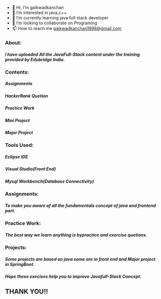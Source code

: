 - 👋 Hi, I’m gaikwadkanchan
- 👀 I’m interested in java,c++
- 🌱 I’m currently learning java full stack developer
- 💞️ I’m looking to collaborate on Programing
- 📫 How to reach me gaikwadkanchan1998@gmail.com

### About:
##### I have uploaded All the JavaFull-Stack content under the training provided by Edubridge India.

### Contents:
##### Assignments
##### HackerRank Quetion
##### Practice Work
##### Mini Project
##### Major Project

### Tools Used:
##### Eclipse IDE
##### Visual Studio(Front End)
##### Mysql Workbench(Database Connectivity)

### Assignments:
##### To make you aware of all the fundamentals concept of java and frontend part.

### Practice Work:
##### The best way we learn anything is bypractice and exercise quetions. 

### Projects:
##### Some projects are based on java some are in front end and Major project in SpringBoot.

##### Hope these execises help you to improve Javafull-Stack Concept.

## THANK YOU!!
<!---
gaikwadkanchan/gaikwadkanchan is a ✨ special ✨ repository because its `README.md` (this file) appears on your GitHub profile.
You can click the Preview link to take a look at your changes.
--->
